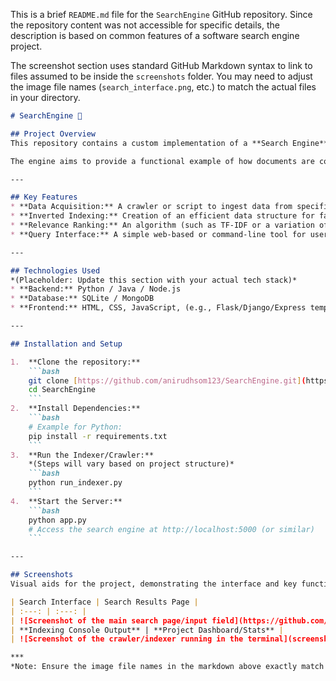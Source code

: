 This is a brief `README.md` file for the `SearchEngine` GitHub repository. Since the repository content was not accessible for specific details, the description is based on common features of a software search engine project.

The screenshot section uses standard GitHub Markdown syntax to link to files assumed to be inside the `screenshots` folder. You may need to adjust the image file names (`search_interface.png`, etc.) to match the actual files in your directory.

````markdown
# SearchEngine 🔎

## Project Overview
This repository contains a custom implementation of a **Search Engine**. The project is designed to demonstrate the fundamental processes of information retrieval, including **web crawling/data collection**, **indexing**, **query processing**, and **ranking** results by relevance.

The engine aims to provide a functional example of how documents are collected, structured into an inverted index, and served to a user via a simple interface.

---

## Key Features
* **Data Acquisition:** A crawler or script to ingest data from specified sources (webpages, files, etc.).
* **Inverted Indexing:** Creation of an efficient data structure for fast term lookup.
* **Relevance Ranking:** An algorithm (such as TF-IDF or a variation of PageRank) to score and order search results.
* **Query Interface:** A simple web-based or command-line tool for users to input search queries.

---

## Technologies Used
*(Placeholder: Update this section with your actual tech stack)*
* **Backend:** Python / Java / Node.js
* **Database:** SQLite / MongoDB
* **Frontend:** HTML, CSS, JavaScript, (e.g., Flask/Django/Express template engine)

---

## Installation and Setup

1.  **Clone the repository:**
    ```bash
    git clone [https://github.com/anirudhsom123/SearchEngine.git](https://github.com/anirudhsom123/SearchEngine.git)
    cd SearchEngine
    ```
2.  **Install Dependencies:**
    ```bash
    # Example for Python:
    pip install -r requirements.txt
    ```
3.  **Run the Indexer/Crawler:**
    *(Steps will vary based on project structure)*
    ```bash
    python run_indexer.py
    ```
4.  **Start the Server:**
    ```bash
    python app.py
    # Access the search engine at http://localhost:5000 (or similar)
    ```

---

## Screenshots
Visual aids for the project, demonstrating the interface and key functionality.

| Search Interface | Search Results Page |
| :---: | :---: |
| ![Screenshot of the main search page/input field](https://github.com/anirudhsom123/SearchEngine/blob/main/screenshots/searchBar.png?raw=true) | ![Screenshot of search results list with ranking](screenshots/results_page.png) |
| **Indexing Console Output** | **Project Dashboard/Stats** |
| ![Screenshot of the crawler/indexer running in the terminal](screenshots/indexing_console.png) | ![Screenshot of the project's statistics or about page](screenshots/statistics.png) |

***
*Note: Ensure the image file names in the markdown above exactly match the files in your `screenshots/` directory.*
````
